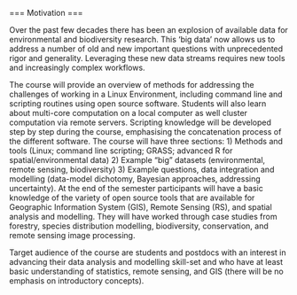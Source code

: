 === Motivation ===

Over the past few decades there has been an explosion of available data
for environmental and biodiversity research. This ‘big data’ now allows
us to address a number of old and new important questions with
unprecedented rigor and generality. Leveraging these new data streams
requires new tools and increasingly complex workflows.

The course will provide an overview of methods for addressing the
challenges of working in a Linux Environment, including command line and
scripting routines using open source software. Students will also learn
about multi-core computation on a local computer as well cluster
computation via remote servers. Scripting knowledge will be developed
step by step during the course, emphasising the concatenation process of
the different software. The course will have three sections: 1) Methods
and tools (Linux; command line scripting; GRASS; advanced R for
spatial/environmental data) 2) Example “big” datasets (environmental,
remote sensing, biodiversity) 3) Example questions, data integration and
modelling (data-model dichotomy, Bayesian approaches, addressing
uncertainty). At the end of the semester participants will have a basic
knowledge of the variety of open source tools that are available for
Geographic Information System (GIS), Remote Sensing (RS), and spatial
analysis and modelling. They will have worked through case studies from
forestry, species distribution modelling, biodiversity, conservation,
and remote sensing image processing.

Target audience of the course are students and postdocs with an interest
in advancing their data analysis and modelling skill-set and who have at
least basic understanding of statistics, remote sensing, and GIS (there
will be no emphasis on introductory concepts).
